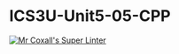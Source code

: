 # ICS3U-Unit5-05-CPP

[![Mr Coxall's Super Linter](https://github.com/Feyi-Akomolafe/ICS3U-Unit5-05-CPP/workflows/Mr%20Coxall's%20Super%20Linter/badge.svg)](https://github.com/Feyi-Akomolafe/Feyi-Akomolafe/ICS3U-Unit5-05-CPP/actions/)

